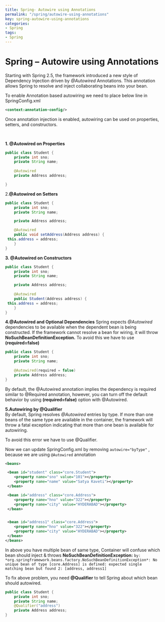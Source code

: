 ```yaml
---
title: Spring- Autowire using Annotations
permalink: "/spring/autowire-using-annotations"
key: spring-autowire-using-annotations
categories:
- Spring
tags:
- Spring
---
```


Spring – Autowire using Annotations
=====================================

Starting with Spring 2.5, the framework introduced a new style of Dependency
Injection driven by *@Autowired* Annotations. This annotation allows Spring to
resolve and inject collaborating beans into your bean.

To enable Annotation based autowiring we need to place below line in
SpringConfig.xml

```xml
<context:annotation-config/>
```
Once annotation injection is enabled, autowiring can be used on properties,
setters, and constructors.

<br>

**1. @Autowired on Properties**
```java
public class Student {	 
	private int sno;
	private String name;
	
	@Autowired
	private Address address;

}
```


2.**@Autowired on Setters**
```java
public class Student {
	private int sno;
	private String name;

	private Address address;

	@Autowired
	public void setAddress(Address address) {
 this.address = address;
	}
}
```

**3. @Autowired on Constructors**
```java
public class Student {
	private int sno;
	private String name;

	private Address address;
	
	@Autowired
	public Student(Address address) { 
 this.address = address;
	}	 
}
```


**4.@Autowired and Optional Dependencies**
Spring expects *@Autowired* dependencies to be available when the dependent
bean is being constructed. If the framework cannot resolve a bean for wiring, it
will throw **NoSuchBeanDefinitionException.** To avoid this we have to use
**(required=false)** 
```java
public class Student {	 
	private int sno;
	private String name;
	
	@Autowired(required = false)
	private Address address;
}
```

By default, the @Autowired annotation implies the dependency is required
similar to @Required annotation, however, you can turn off the default behavior
by using **(required=false)** option with @Autowired.



**5.Autowiring by @Qualifier**  
By default, Spring resolves *@Autowired* entries by type. If more than one
beans of the same type are available in the container, the framework will throw
a fatal exception indicating that more than one bean is available for
autowiring.

To avoid this error we have to use @Qualifier.

Now we can update SpringConfig.xml by removing `autowire="byType"` , because we are using `@Autowired` annotation
```xml
<beans>

 <bean id="student" class="core.Student">
 	<property name="sno" value="101"></property>
 	<property name="name" value="Satya Kaveti"></property>
 </bean>

 <bean id="address" class="core.Address">
 	<property name="hno" value="322"></property>
 	<property name="city" value="HYDERABAD"></property>
 </bean>


 <bean id="address1" class="core.Address">
 	<property name="hno" value="322"></property>
 	<property name="city" value="HYDERABAD"></property>
 </bean>
</beans>
```

In above you have multiple bean of same type, Container will confuse which bean
should inject & throws **NoSuchBeanDefinitionException:**
`by: *org.springframework.beans.factory.NoSuchBeanDefinitionException*: No unique
bean of type [core.Address] is defined: expected single matching bean but found
2: [address, address1]`

To fix above problem, you need **@Qualifier** to tell Spring about which bean
should autowired.
```java
public class Student {
	private int sno;
	private String name;
	@Qualifier("address")
	private Address address;
}
```
